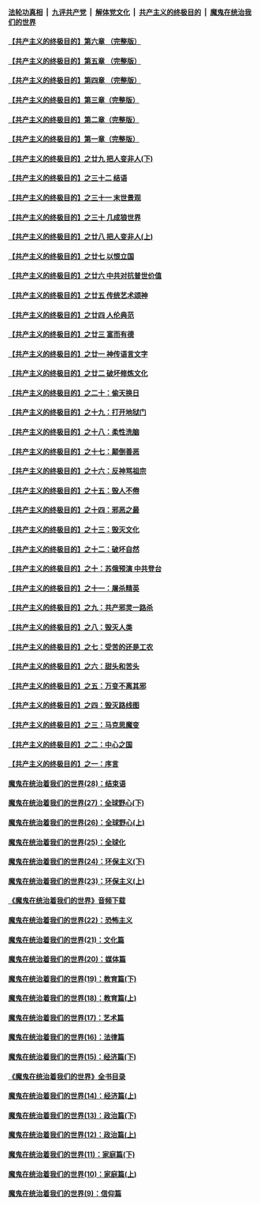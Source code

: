 ####  [法轮功真相](../../../../basic/blob/master/README.md?t=11300113) &nbsp;|&nbsp; [九评共产党](../../../../9ping.md/blob/master/README.md?t=11300113) &nbsp;|&nbsp; [解体党文化](../../../../jtdwh.md/blob/master/README.md?t=11300113)  &nbsp;|&nbsp; [共产主义的终极目的](../../../../gczydzjmd.md/blob/master/README.md?t=11300113) &nbsp;|&nbsp; [魔鬼在统治我们的世界](../../../../mgztzwmdsj.md/blob/master/README.md?t=11300113) 

#### [【共产主义的终极目的】第六章 （完整版）](../pages/nsc422/n11428913.md?t=11300113) 

#### [【共产主义的终极目的】第五章 （完整版）](../pages/nsc422/n11428912.md?t=11300113) 

#### [【共产主义的终极目的】第四章 （完整版）](../pages/nsc422/n11428907.md?t=11300113) 

#### [【共产主义的终极目的】第三章（完整版）](../pages/nsc422/n11428848.md?t=11300113) 

#### [【共产主义的终极目的】第二章（完整版）](../pages/nsc422/n11428831.md?t=11300113) 

#### [【共产主义的终极目的】第一章（完整版）](../pages/nsc422/n11417651.md?t=11300113) 

#### [【共产主义的终极目的】之廿九 把人变非人(下)](../pages/nsc422/n11344140.md?t=11300113) 

#### [【共产主义的终极目的】之三十二 结语](../pages/nsc422/n11360535.md?t=11300113) 

#### [【共产主义的终极目的】之三十一 末世景观](../pages/nsc422/n11351129.md?t=11300113) 

#### [【共产主义的终极目的】之三十 几成狼世界](../pages/nsc422/n11348280.md?t=11300113) 

#### [【共产主义的终极目的】之廿八 把人变非人(上)](../pages/nsc422/n11340492.md?t=11300113) 

#### [【共产主义的终极目的】之廿七 以恨立国](../pages/nsc422/n11336944.md?t=11300113) 

#### [【共产主义的终极目的】之廿六 中共对抗普世价值](../pages/nsc422/n11324785.md?t=11300113) 

#### [【共产主义的终极目的】之廿五 传统艺术颂神](../pages/nsc422/n11296396.md?t=11300113) 

#### [【共产主义的终极目的】之廿四 人伦典范](../pages/nsc422/n11296397.md?t=11300113) 

#### [【共产主义的终极目的】之廿三 富而有德](../pages/nsc422/n11283598.md?t=11300113) 

#### [【共产主义的终极目的】之廿一 神传语言文字](../pages/nsc422/n11263265.md?t=11300113) 

#### [【共产主义的终极目的】之廿二 破坏修炼文化](../pages/nsc422/n11245728.md?t=11300113) 

#### [【共产主义的终极目的】之二十：偷天换日](../pages/nsc422/n11238846.md?t=11300113) 

#### [【共产主义的终极目的】之十九：打开地狱门](../pages/nsc422/n11206376.md?t=11300113) 

#### [【共产主义的终极目的】之十八：柔性洗脑](../pages/nsc422/n11199994.md?t=11300113) 

#### [【共产主义的终极目的】之十七：颠倒善恶](../pages/nsc422/n11179782.md?t=11300113) 

#### [【共产主义的终极目的】之十六：反神骂祖宗](../pages/nsc422/n11166798.md?t=11300113) 

#### [【共产主义的终极目的】之十五：毁人不倦](../pages/nsc422/n11166792.md?t=11300113) 

#### [【共产主义的终极目的】之十四：邪恶之最](../pages/nsc422/n11150249.md?t=11300113) 

#### [【共产主义的终极目的】之十三：毁灭文化](../pages/nsc422/n11135227.md?t=11300113) 

#### [【共产主义的终极目的】之十二：破坏自然](../pages/nsc422/n11135214.md?t=11300113) 

#### [【共产主义的终极目的】之十：苏俄预演 中共登台](../pages/nsc422/n11118424.md?t=11300113) 

#### [【共产主义的终极目的】之十一：屠杀精英](../pages/nsc422/n11118442.md?t=11300113) 

#### [【共产主义的终极目的】之九：共产邪灵一路杀](../pages/nsc422/n11114139.md?t=11300113) 

#### [【共产主义的终极目的】之八：毁灭人类](../pages/nsc422/n11108503.md?t=11300113) 

#### [【共产主义的终极目的】之七：受苦的还是工农](../pages/nsc422/n11101809.md?t=11300113) 

#### [【共产主义的终极目的】之六：甜头和苦头](../pages/nsc422/n11096971.md?t=11300113) 

#### [【共产主义的终极目的】之五：万变不离其邪](../pages/nsc422/n11091285.md?t=11300113) 

#### [【共产主义的终极目的】之四：毁灭路线图](../pages/nsc422/n11086284.md?t=11300113) 

#### [【共产主义的终极目的】之三：马克思魔变](../pages/nsc422/n11061941.md?t=11300113) 

#### [【共产主义的终极目的】之二：中心之国](../pages/nsc422/n11047728.md?t=11300113) 

#### [【共产主义的终极目的】之一：序言](../pages/nsc422/n11086077.md?t=11300113) 

#### [魔鬼在统治着我们的世界(28)：结束语](../pages/nsc422/n10936246.md?t=11300113) 

#### [魔鬼在统治着我们的世界(27)：全球野心(下)](../pages/nsc422/n10928319.md?t=11300113) 

#### [魔鬼在统治着我们的世界(26)：全球野心(上)](../pages/nsc422/n10900318.md?t=11300113) 

#### [魔鬼在统治着我们的世界(25)：全球化](../pages/nsc422/n10788205.md?t=11300113) 

#### [魔鬼在统治着我们的世界(24)：环保主义(下)](../pages/nsc422/n10695307.md?t=11300113) 

#### [魔鬼在统治着我们的世界(23)：环保主义(上)](../pages/nsc422/n10688613.md?t=11300113) 

#### [《魔鬼在统治着我们的世界》音频下载](../pages/nsc422/n10635553.md?t=11300113) 

#### [魔鬼在统治着我们的世界(22)：恐怖主义](../pages/nsc422/n10614727.md?t=11300113) 

#### [魔鬼在统治着我们的世界(21)：文化篇](../pages/nsc422/n10597706.md?t=11300113) 

#### [魔鬼在统治着我们的世界(20)：媒体篇](../pages/nsc422/n10586579.md?t=11300113) 

#### [魔鬼在统治着我们的世界(19)：教育篇(下)](../pages/nsc422/n10564808.md?t=11300113) 

#### [魔鬼在统治着我们的世界(18)：教育篇(上)](../pages/nsc422/n10526970.md?t=11300113) 

#### [魔鬼在统治着我们的世界(17)：艺术篇](../pages/nsc422/n10499093.md?t=11300113) 

#### [魔鬼在统治着我们的世界(16)：法律篇](../pages/nsc422/n10485969.md?t=11300113) 

#### [魔鬼在统治着我们的世界(15)：经济篇(下)](../pages/nsc422/n10469975.md?t=11300113) 

#### [《魔鬼在统治着我们的世界》全书目录](../pages/nsc422/n10464261.md?t=11300113) 

#### [魔鬼在统治着我们的世界(14)：经济篇(上)](../pages/nsc422/n10457370.md?t=11300113) 

#### [魔鬼在统治着我们的世界(13)：政治篇(下)](../pages/nsc422/n10448270.md?t=11300113) 

#### [魔鬼在统治着我们的世界(12)：政治篇(上)](../pages/nsc422/n10444576.md?t=11300113) 

#### [魔鬼在统治着我们的世界(11)：家庭篇(下)](../pages/nsc422/n10440961.md?t=11300113) 

#### [魔鬼在统治着我们的世界(10)：家庭篇(上)](../pages/nsc422/n10435448.md?t=11300113) 

#### [魔鬼在统治着我们的世界(9)：信仰篇](../pages/nsc422/n10432159.md?t=11300113) 

